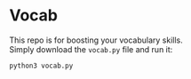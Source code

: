 # Vocab

This repo is for boosting your vocabulary skills.  
Simply download the `vocab.py` file and run it:  

```bash
python3 vocab.py
